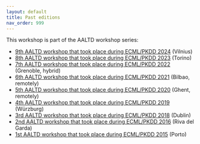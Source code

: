```yaml
---
layout: default
title: Past editions
nav_order: 999
---
```


This workshop is part of the AALTD workshop series:

* [9th AALTD workshop that took place during ECML/PKDD 2024](https://ecml-aaltd.github.io/aaltd2024/) (Vilnius)
* [8th AALTD workshop that took place during ECML/PKDD 2023](https://ecml-aaltd.github.io/aaltd2023/) (Torino)
* [7th AALTD workshop that took place during ECML/PKDD 2022](https://project.inria.fr/aaltd22/) (Grenoble, hybrid)
* [6th AALTD workshop that took place during ECML/PKDD 2021](https://project.inria.fr/aaltd21/) (Bilbao, remotely)
* [5th AALTD workshop that took place during ECML/PKDD 2020](https://project.inria.fr/aaltd20/) (Ghent, remotely)
* [4th AALTD workshop that took place during ECML/PKDD 2019](https://project.inria.fr/aaltd19/) (Würzburg)
* [3rd AALTD workshop that took place during ECML/PKDD 2018](https://project.inria.fr/aaldt18/) (Dublin)
* [2nd AALTD workshop that took place during ECML/PKDD 2016](http://aaltd16.irisa.fr/) (Riva del Garda)
* [1st AALTD workshop that took place during ECML/PKDD 2015](http://ama.liglab.fr/aaltd_ecml2015/) (Porto) 
